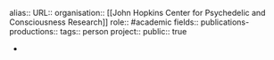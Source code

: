 alias::
URL::
organisation:: [[John Hopkins Center for Psychedelic and Consciousness Research]] 
role:: #academic 
fields::
publications-productions:: 
tags:: person
project::
public:: true

-
